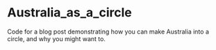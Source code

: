 # Australia_as_a_circle
Code for a blog post demonstrating how you can make Australia into a circle, and why you might want to.
